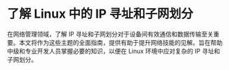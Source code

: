 # 了解 Linux 中的 IP 寻址和子网划分

在网络管理领域，了解 IP 寻址和子网划分对于设备间有效通信和数据传输至关重要。本文将作为这些主题的全面指南，提供有助于提升网络技能的见解。旨在帮助中级和专业开发人员掌握必要的知识，以便在 Linux 环境中应对复杂的 IP 寻址和子网划分。



